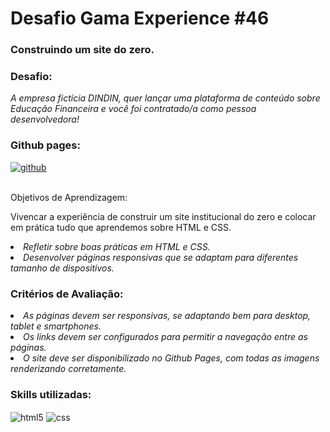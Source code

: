 <h1> Desafio Gama Experience #46</h1>

### Construindo um site do zero.

### Desafio:
<p>
  <em>
    A empresa fictícia DINDIN, quer lançar uma plataforma de conteúdo sobre Educação Financeira 
    e você foi contratado/a como pessoa desenvolvedora!
  </em>
</p>


### Github pages:

<div style="display: inline_block">
  <a href="https://filipecalm.github.io/desafio-gama-dindin/">
    <img align="center" alt="github" src="https://img.shields.io/badge/GitHub-100000?style=for-the-badge&logo=github&logoColor=white" />
  </a>
</div>
<br>

Objetivos de Aprendizagem:

Vivencar a experiência de construir um site institucional do zero e colocar em prática tudo que aprendemos sobre HTML e CSS.

<p>
  <em>
    <li> Refletir sobre boas práticas em HTML e CSS.<br>
    <li> Desenvolver páginas responsivas que se adaptam para diferentes tamanho de dispositivos.<br>
  </em>
</p>

### Critérios de Avaliação:
<p>
  <em>
    <li> As páginas devem ser responsivas, se adaptando bem para desktop, tablet e smartphones.<br>
    <li> Os links devem ser configurados para permitir a navegação entre as páginas.<br>
    <li> O site deve ser disponibilizado no Github Pages, com todas as imagens renderizando corretamente.<br>
  </em>
</p>


### Skills utilizadas:

<div style="display: inline_block">
  <img align="center" alt="html5" src="https://img.shields.io/badge/HTML5-E34F26?style=for-the-badge&logo=html5&logoColor=white" />
  <img align="center" alt="css" src="https://img.shields.io/badge/CSS3-1572B6?style=for-the-badge&logo=css3&logoColor=white" />
  <br>
</div>
